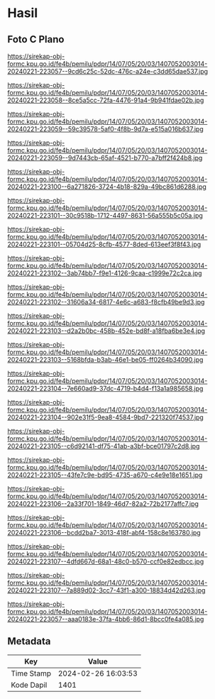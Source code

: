 # Hasil

## Foto C Plano

https://sirekap-obj-formc.kpu.go.id/fe4b/pemilu/pdpr/14/07/05/20/03/1407052003014-20240221-223057--9cd6c25c-52dc-476c-a24e-c3dd65dae537.jpg

https://sirekap-obj-formc.kpu.go.id/fe4b/pemilu/pdpr/14/07/05/20/03/1407052003014-20240221-223058--8ce5a5cc-72fa-4476-91a4-9b941fdae02b.jpg

https://sirekap-obj-formc.kpu.go.id/fe4b/pemilu/pdpr/14/07/05/20/03/1407052003014-20240221-223059--59c39578-5af0-4f8b-9d7a-e515a016b637.jpg

https://sirekap-obj-formc.kpu.go.id/fe4b/pemilu/pdpr/14/07/05/20/03/1407052003014-20240221-223059--9d7443cb-65af-4521-b770-a7bff2f424b8.jpg

https://sirekap-obj-formc.kpu.go.id/fe4b/pemilu/pdpr/14/07/05/20/03/1407052003014-20240221-223100--6a271826-3724-4b18-829a-49bc861d6288.jpg

https://sirekap-obj-formc.kpu.go.id/fe4b/pemilu/pdpr/14/07/05/20/03/1407052003014-20240221-223101--30c9518b-1712-4497-8631-56a555b5c05a.jpg

https://sirekap-obj-formc.kpu.go.id/fe4b/pemilu/pdpr/14/07/05/20/03/1407052003014-20240221-223101--05704d25-8cfb-4577-8ded-613eef3f8f43.jpg

https://sirekap-obj-formc.kpu.go.id/fe4b/pemilu/pdpr/14/07/05/20/03/1407052003014-20240221-223102--3ab74bb7-f9e1-4126-9caa-c1999e72c2ca.jpg

https://sirekap-obj-formc.kpu.go.id/fe4b/pemilu/pdpr/14/07/05/20/03/1407052003014-20240221-223102--31606a34-6817-4e6c-a683-f8cfb49be9d3.jpg

https://sirekap-obj-formc.kpu.go.id/fe4b/pemilu/pdpr/14/07/05/20/03/1407052003014-20240221-223103--d2a2b0bc-458b-452e-bd8f-a18fba6be3e4.jpg

https://sirekap-obj-formc.kpu.go.id/fe4b/pemilu/pdpr/14/07/05/20/03/1407052003014-20240221-223103--5168bfda-b3ab-46e1-be05-ff0264b34090.jpg

https://sirekap-obj-formc.kpu.go.id/fe4b/pemilu/pdpr/14/07/05/20/03/1407052003014-20240221-223104--7e660ad9-37dc-4719-b4d4-f13a1a985658.jpg

https://sirekap-obj-formc.kpu.go.id/fe4b/pemilu/pdpr/14/07/05/20/03/1407052003014-20240221-223104--902e31f5-9ea8-4584-9bd7-221320f74537.jpg

https://sirekap-obj-formc.kpu.go.id/fe4b/pemilu/pdpr/14/07/05/20/03/1407052003014-20240221-223105--c6d92141-df75-41ab-a3bf-bce01797c2d8.jpg

https://sirekap-obj-formc.kpu.go.id/fe4b/pemilu/pdpr/14/07/05/20/03/1407052003014-20240221-223105--43fe7c9e-bd95-4735-a670-c4e9e18e1651.jpg

https://sirekap-obj-formc.kpu.go.id/fe4b/pemilu/pdpr/14/07/05/20/03/1407052003014-20240221-223106--2a33f701-1849-46d7-82a2-72b2177affc7.jpg

https://sirekap-obj-formc.kpu.go.id/fe4b/pemilu/pdpr/14/07/05/20/03/1407052003014-20240221-223106--bcdd2ba7-3013-418f-abf4-158c8e163780.jpg

https://sirekap-obj-formc.kpu.go.id/fe4b/pemilu/pdpr/14/07/05/20/03/1407052003014-20240221-223107--4dfd667d-68a1-48c0-b570-ccf0e82edbcc.jpg

https://sirekap-obj-formc.kpu.go.id/fe4b/pemilu/pdpr/14/07/05/20/03/1407052003014-20240221-223107--7a889d02-3cc7-43f1-a300-18834d42d263.jpg

https://sirekap-obj-formc.kpu.go.id/fe4b/pemilu/pdpr/14/07/05/20/03/1407052003014-20240221-223057--aaa0183e-37fa-4bb6-86d1-8bcc0fe4a085.jpg


## Metadata

| Key        | Value               |
| ---------- | ------------------- |
| Time Stamp | 2024-02-26 16:03:53 |
| Kode Dapil | 1401                |



